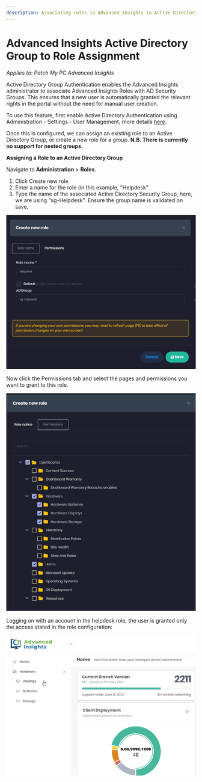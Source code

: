 ```yaml
---
description: Associating roles in Advanced Insights to Active Directory Groups
---
```


# Advanced Insights Active Directory Group to Role Assignment



_Applies to: Patch My PC Advanced Insights_

Active Directory Group Authentication enables the Advanced Insights administrator to associate Advanced Insights Roles with AD Security Groups. This ensures that a new user is automatically granted the relevant rights in the portal without the need for manual user creation.

To use this feature, first enable Active Directory Authentication using Administration - Settings - User Management, more details [here](https://docs.patchmypc.com/installation-guides/advanced-insights/active-directory-integration).

Once this is configured, we can assign an existing role to an Active Directory Group, or create a new role for a group. <strong>N.B. There is currently no support for nested groups.</strong>

<strong>Assigning a Role to an Active Directory Group</strong>

Navigate to <strong>Administration</strong> > <strong>Roles</strong>.

1. Click Create new role
2. Enter a name for the role (in this example, "Helpdesk"
3. Type the name of the associated Active Directory Security Group, here, we are using "sg-Helpdesk". Ensure the group name is validated on save.

![](/_images/Role-Group.jpg)

Now click the Permissions tab and select the pages and permissions you want to grant to this role.

![](/_images/image-(1226).png "Role Permissions")

Logging on with an account in the helpdesk role, the user is granted only the access stated in the role configuration:

![](/_images/Helpdesk-User-Dashboard.jpg)